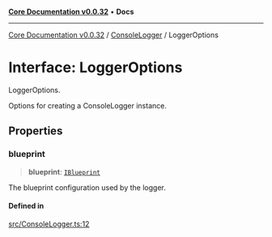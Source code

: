 [**Core Documentation v0.0.32**](../../README.md) • **Docs**

***

[Core Documentation v0.0.32](../../modules.md) / [ConsoleLogger](../README.md) / LoggerOptions

# Interface: LoggerOptions

LoggerOptions.

Options for creating a ConsoleLogger instance.

## Properties

### blueprint

> **blueprint**: [`IBlueprint`](../../definitions/type-aliases/IBlueprint.md)

The blueprint configuration used by the logger.

#### Defined in

[src/ConsoleLogger.ts:12](https://github.com/stonemjs/core/blob/59c27bdae04e7adc72d7c3e25cee704d5e04ce0c/src/ConsoleLogger.ts#L12)
